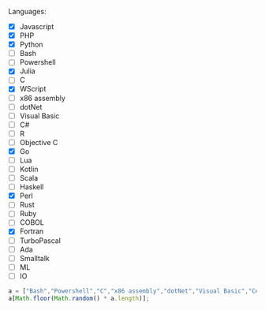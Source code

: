 Languages:
- [x] Javascript
- [x] PHP
- [x] Python
- [ ] Bash
- [ ] Powershell
- [x] Julia
- [ ] C
- [x] WScript
- [ ] x86 assembly
- [ ] dotNet
- [ ] Visual Basic
- [ ] C#
- [ ] R
- [ ] Objective C
- [x] Go
- [ ] Lua
- [ ] Kotlin
- [ ] Scala
- [ ] Haskell
- [x] Perl
- [ ] Rust
- [ ] Ruby
- [ ] COBOL
- [x] Fortran
- [ ] TurboPascal
- [ ] Ada
- [ ] Smalltalk
- [ ] ML
- [ ] IO

```js
a = ["Bash","Powershell","C","x86 assembly","dotNet","Visual Basic","C#","R","Objective C","Lua","Kotlin","Scala","Haskell","Rust","Ruby","COBOL","TurboPascal","Ada","Smalltalk","ML","IO"];
a[Math.floor(Math.random() * a.length)];
```
